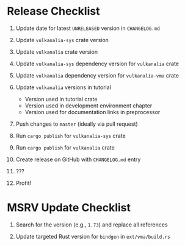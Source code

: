# Release Checklist

1. Update date for latest `UNRELEASED` version in `CHANGELOG.md`

2. Update `vulkanalia-sys` crate version

3. Update `vulkanalia` crate version

4. Update `vulkanalia-sys` dependency version for `vulkanalia` crate

5. Update `vulkanalia` dependency version for `vulkanalia-vma` crate

6. Update `vulkanalia` versions in tutorial
    - Version used in tutorial crate
    - Version used in development environment chapter
    - Version used for documentation links in preprocessor

7. Push changes to `master` (ideally via pull request)

8. Run `cargo publish` for `vulkanalia-sys` crate

9. Run `cargo publish` for `vulkanalia` crate

10. Create release on GitHub with `CHANGELOG.md` entry

11. ???

12. Profit!

# MSRV Update Checklist

1. Search for the version (e.g., `1.73`) and replace all references

2. Update targeted Rust version for `bindgen` in `ext/vma/build.rs`
